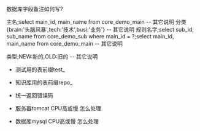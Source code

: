 

数据库字段备注如何写?


主名;select main_id, main_name from core_demo_main -- 其它说明
分类 {brain:'头脑风暴',tech:'技术',busi:'业务'}  -- 其它说明
规则名字;select sub_id, sub_name from core_demo_sub where main_id = ?;select main_id, main_name from core_demo_main -- 其它说明

类型;NEW:新的,OLD:旧的 -- 其它说明


* 测试用的表前缀test_
* 知识库用的表前缀repo_
* 统一返回错误码

* 服务器tomcat CPU高或慢 怎么处理
* 数据库mysql CPU高或慢 怎么处理






